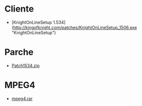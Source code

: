 # Cliente 

* [KnightOnLineSetup 1.534] (http://kingofknight.com/patches/KnightOnLineSetup_1506.exe "KnightOnLineSetup")
	
# Parche

* [Patch1534.zip](https://github.com/WarGamingKO/WarGamingKO/blob/master/Client/Patch1534.zip "Patch1534.zip")
	
# MPEG4

* [mpeg4.rar](https://github.com/WarGamingKO/WarGamingKO/blob/master/Client/mpeg4.rar "mpeg4.rar")